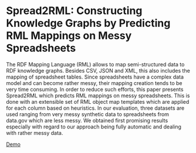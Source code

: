# Spread2RML: Constructing Knowledge Graphs by Predicting RML Mappings on Messy Spreadsheets 

The RDF Mapping Language (RML) allows to map semi-structured data to RDF knowledge graphs. Besides CSV, JSON and XML, this also includes the mapping of spreadsheet tables. Since spreadsheets have a complex data model and can become rather messy, their mapping creation tends to be very time consuming. In order to reduce such efforts, this paper presents Spread2RML which predicts RML mappings on messy spreadsheets. This is done with an extensible set of RML object map templates which are applied for each column based on heuristics. In our evaluation, three datasets are used ranging from very messy synthetic data to spreadsheets from data.gov which are less messy. We obtained first promising results especially with regard to our approach being fully automatic and dealing with rather messy data.

[Demo](https://www.dfki.uni-kl.de/~mschroeder/demo/spread2rml/)
